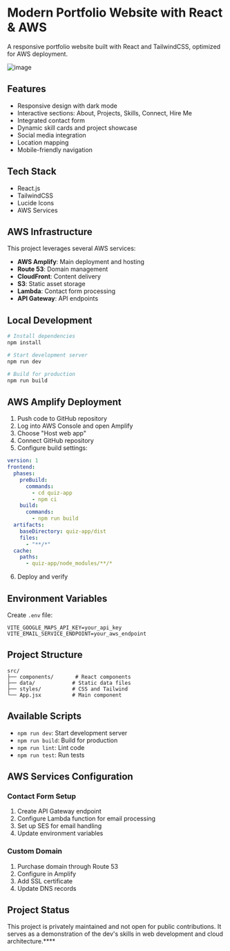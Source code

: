 # Modern Portfolio Website with React & AWS

A responsive portfolio website built with React and TailwindCSS, optimized for AWS deployment.

![image](https://github.com/user-attachments/assets/09b5835d-5af3-48f8-af9c-9e02ba659a7a)

## Features

- Responsive design with dark mode
- Interactive sections: About, Projects, Skills, Connect, Hire Me
- Integrated contact form
- Dynamic skill cards and project showcase
- Social media integration
- Location mapping
- Mobile-friendly navigation

## Tech Stack

- React.js
- TailwindCSS
- Lucide Icons
- AWS Services

## AWS Infrastructure

This project leverages several AWS services:

- **AWS Amplify**: Main deployment and hosting
- **Route 53**: Domain management
- **CloudFront**: Content delivery
- **S3**: Static asset storage
- **Lambda**: Contact form processing
- **API Gateway**: API endpoints

## Local Development

```bash
# Install dependencies
npm install

# Start development server
npm run dev

# Build for production
npm run build
```

## AWS Amplify Deployment

1. Push code to GitHub repository
2. Log into AWS Console and open Amplify
3. Choose "Host web app"
4. Connect GitHub repository
5. Configure build settings:

```yaml
version: 1
frontend:
  phases:
    preBuild:
      commands:
        - cd quiz-app
        - npm ci
    build:
      commands:
        - npm run build
  artifacts:
    baseDirectory: quiz-app/dist
    files:
      - "**/*"
  cache:
    paths:
      - quiz-app/node_modules/**/*
```

6. Deploy and verify

## Environment Variables

Create `.env` file:
```
VITE_GOOGLE_MAPS_API_KEY=your_api_key
VITE_EMAIL_SERVICE_ENDPOINT=your_aws_endpoint
```

## Project Structure

```
src/
├── components/       # React components
├── data/            # Static data files
├── styles/          # CSS and Tailwind
└── App.jsx          # Main component
```

## Available Scripts

- `npm run dev`: Start development server
- `npm run build`: Build for production
- `npm run lint`: Lint code
- `npm run test`: Run tests

## AWS Services Configuration

### Contact Form Setup

1. Create API Gateway endpoint
2. Configure Lambda function for email processing
3. Set up SES for email handling
4. Update environment variables

### Custom Domain

1. Purchase domain through Route 53
2. Configure in Amplify
3. Add SSL certificate
4. Update DNS records

## Project Status

This project is privately maintained and not open for public contributions. It serves as a demonstration of the dev's skills in web development and cloud architecture.****
